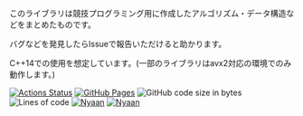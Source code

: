このライブラリは競技プログラミング用に作成したアルゴリズム・データ構造などをまとめたものです。

バグなどを発見したらIssueで報告いただけると助かります。

C++14での使用を想定しています。(一部のライブラリはavx2対応の環境でのみ動作します。)

 [![Actions Status](https://github.com/NyaanNyaan/library/workflows/verify/badge.svg)](https://github.com/NyaanNyaan/library/actions)
 [![GitHub Pages](https://img.shields.io/static/v1?label=GitHub+Pages&message=+&color=brightgreen&logo=github)](https://NyaanNyaan.github.io/library/)
![GitHub code size in bytes](https://img.shields.io/github/languages/code-size/NyaanNyaan/library?style=flat-square)
![Lines of code](https://img.shields.io/tokei/lines/github/NyaanNyaan/library?style=flat-square)
[![Nyaan](https://img.shields.io/endpoint?url=https%3A%2F%2Fatcoder-badges.now.sh%2Fapi%2Fatcoder%2Fjson%2FNyaan)](https://atcoder.jp/users/Nyaan)
[![Nyaan](https://img.shields.io/endpoint?url=https%3A%2F%2Fatcoder-badges.now.sh%2Fapi%2Fcodeforces%2Fjson%2FNyaan)](https://codeforces.com/profile/Nyaan)
